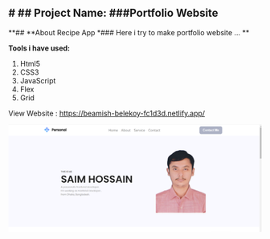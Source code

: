 ## **# ## **Project Name: ###Portfolio Website****

**## **About Recipe App  *### Here i try to make portfolio website ...
 **



**Tools i have used:**

 1. Html5
 2. CSS3
 3. JavaScript
 4. Flex
 5. Grid




View Website :  https://beamish-belekoy-fc1d3d.netlify.app/





![enter image description here](https://github.com/Saiemhossain/Portfolio-website/blob/main/img/cover.png?raw=true)

